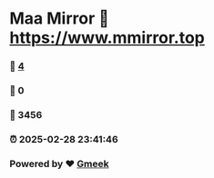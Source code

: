 # Maa Mirror :link: https://www.mmirror.top 
### :page_facing_up: [4](https://www.mmirror.top/tag.html) 
### :speech_balloon: 0 
### :hibiscus: 3456 
### :alarm_clock: 2025-02-28 23:41:46 
### Powered by :heart: [Gmeek](https://github.com/Meekdai/Gmeek)
